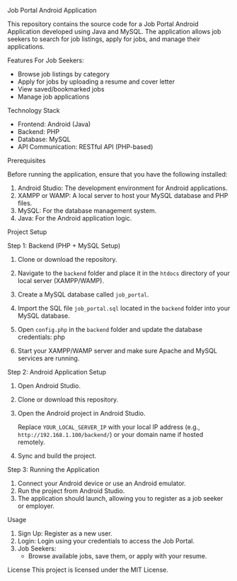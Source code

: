 Job Portal Android Application

This repository contains the source code for a Job Portal Android Application developed using Java and MySQL. The application allows job seekers to search for job listings, apply for jobs, and manage their applications.

Features
For Job Seekers:
- Browse job listings by category
- Apply for jobs by uploading a resume and cover letter
- View saved/bookmarked jobs
- Manage job applications

Technology Stack

- Frontend: Android (Java)
- Backend: PHP
- Database: MySQL
- API Communication: RESTful API (PHP-based)

Prerequisites

Before running the application, ensure that you have the following installed:

1. Android Studio: The development environment for Android applications.
2. XAMPP or WAMP: A local server to host your MySQL database and PHP files.
3. MySQL: For the database management system.
4. Java: For the Android application logic.

Project Setup

Step 1: Backend (PHP + MySQL Setup)

1. Clone or download the repository.
2. Navigate to the `backend` folder and place it in the `htdocs` directory of your local server (XAMPP/WAMP).
3. Create a MySQL database called `job_portal`.
4. Import the SQL file `job_portal.sql` located in the `backend` folder into your MySQL database.
5. Open `config.php` in the `backend` folder and update the database credentials:
   php
   <?php
   $dbHost = 'localhost';
   $dbUser = 'root'; // Update with your MySQL username
   $dbPass = '';     // Update with your MySQL password
   $dbName = 'job_portal'; 
   ?>
   

6. Start your XAMPP/WAMP server and make sure Apache and MySQL services are running.

Step 2: Android Application Setup

1. Open Android Studio.
2. Clone or download this repository.
3. Open the Android project in Android Studio.

   Replace `YOUR_LOCAL_SERVER_IP` with your local IP address (e.g., `http://192.168.1.100/backend/`) or your domain name if hosted remotely.
   
4. Sync and build the project.

Step 3: Running the Application

1. Connect your Android device or use an Android emulator.
2. Run the project from Android Studio.
3. The application should launch, allowing you to register as a job seeker or employer.

Usage
1. Sign Up: Register as a new user.
2. Login: Login using your credentials to access the Job Portal.
3. Job Seekers:
   - Browse available jobs, save them, or apply with your resume.

License
This project is licensed under the MIT License.
